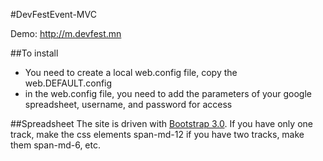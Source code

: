 #DevFestEvent-MVC

Demo: http://m.devfest.mn

##To install
- You need to create a local web.config file, copy the web.DEFAULT.config
- in the web.config file, you need to add the parameters of your google spreadsheet, username, and password for access

##Spreadsheet
The site is driven with [Bootstrap 3.0](http://getbootstrap.com).  If you have only one track, make the css elements span-md-12  if you have two tracks, make them span-md-6, etc.

